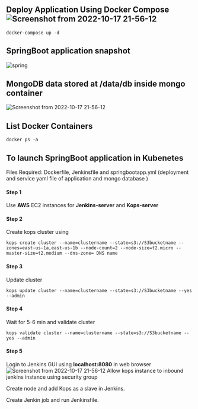 
## Deploy Application Using Docker Compose ![Screenshot from 2022-10-17 21-56-12](https://user-images.githubusercontent.com/86631180/196239233-7feea525-1069-4c30-93f1-2a99594e1191.png)

```docker-compose 
docker-compose up -d 
```
## SpringBoot application snapshot
![spring](https://user-images.githubusercontent.com/86631180/196041621-ad0b30bb-a2ba-4039-ab16-52b443b1a1e9.png)

## MongoDB data stored at /data/db inside mongo container
![Screenshot from 2022-10-17 21-56-12](https://user-images.githubusercontent.com/86631180/196239233-7feea525-1069-4c30-93f1-2a99594e1191.png)

## List Docker Containers
```docker
docker ps -a
```

## To launch SpringBoot application in Kubenetes
Files Required: Dockerfile, Jenkinsfile and springbootapp.yml (deployment and service yaml file of application and mongo database )

#### Step 1

Use **AWS** EC2 instances for **Jenkins-server** and **Kops-server**

#### Step 2
Create kops cluster using 

```kops
kops create cluster --name=clustername --state=s3://S3bucketname --zones=east-us-1a,east-us-1b --node-count=2 --node-size=t2.micro --master-size=t2.medium --dns-zone= DNS name
```
#### Step 3

Update cluster

```kops
kops update cluster --name=clustername --state=s3://S3bucketname --yes --admin
```
#### Step 4

Wait for 5-6 min and validate cluster

```kops
kops validate cluster --name=clustername --state=s3://S3bucketname --yes --admin
```
#### Step 5

Login to Jenkins GUI using **localhost:8080** in web browser
![Screenshot from 2022-10-17 21-56-12](https://user-images.githubusercontent.com/86631180/196239233-7feea525-1069-4c30-93f1-2a99594e1191.png)
Allow kops instance to inbound jenkins instance using security group

Create node and add Kops as a slave in Jenkins.

Create Jenkin job and run Jenkinsfile. 
